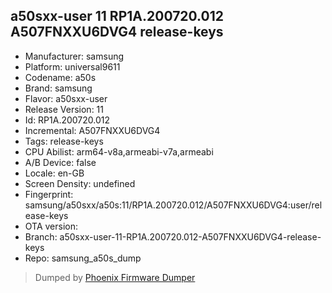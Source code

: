 ## a50sxx-user 11 RP1A.200720.012 A507FNXXU6DVG4 release-keys
- Manufacturer: samsung
- Platform: universal9611
- Codename: a50s
- Brand: samsung
- Flavor: a50sxx-user
- Release Version: 11
- Id: RP1A.200720.012
- Incremental: A507FNXXU6DVG4
- Tags: release-keys
- CPU Abilist: arm64-v8a,armeabi-v7a,armeabi
- A/B Device: false
- Locale: en-GB
- Screen Density: undefined
- Fingerprint: samsung/a50sxx/a50s:11/RP1A.200720.012/A507FNXXU6DVG4:user/release-keys
- OTA version: 
- Branch: a50sxx-user-11-RP1A.200720.012-A507FNXXU6DVG4-release-keys
- Repo: samsung_a50s_dump


>Dumped by [Phoenix Firmware Dumper](https://github.com/DroidDumps/phoenix_firmware_dumper)
